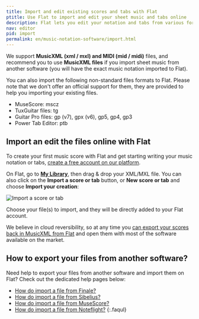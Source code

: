 ```yaml
---
title: Import and edit existing scores and tabs with Flat
ptitle: Use Flat to import and edit your sheet music and tabs online
description: Flat lets you edit your notation and tabs from various format (MusicXML, MuseScore, MIDI, Guitar Pro, Power Tab, TuxGuitar) directly in your web browser and iPhone / iPad
nav: editor
pid: import
permalink: en/music-notation-software/import.html
---
```


We support **MusicXML (xml / mxl) and MIDI (mid / midi)** files, and recommend you to use **MusicXML files** if you import sheet music from another software (you will have the exact music notation imported to Flat).

You can also import the following non-standard files formats to Flat. Please note that we don't offer an official support for them, they are provided to help you importing your existing files.

* MuseScore: mscz
* TuxGuitar files: tg
* Guitar Pro files: gp (v7), gpx (v6), gp5, gp4, gp3
* Power Tab Editor: ptb

## Import an edit the files online with Flat

To create your first music score with Flat and get starting writing your music notation or tabs, [create a free account on our platform](https://flat.io).

On Flat, go to [**My Library**](https://flat.io/my-library), then drag & drop your XML/MXL file. You can also click on the **Import a score or tab** button, or **New score or tab** and choose **Import your creation**:

![Import a score or tab](/help/assets/img/editor/create-score-import-btn.png)

Choose your file(s) to import, and they will be directly added to your Flat account.

We believe in cloud reversibility, so at any time you [can export your scores back in MusicXML from Flat](/help/en/music-notation-software/print-export.html) and open them with most of the software available on the market.

## How to export your files from another software?

Need help to export your files from another software and import them on Flat? Check out the dedicated help pages below:

* [How do import a file from Finale?](/help/en/music-notation-software/import-music-notation-from-finale.html)
* [How do import a file from Sibelius?](/help/en/music-notation-software/import-music-notation-from-sibelius.html)
* [How do import a file from MuseScore?](/help/en/music-notation-software/import-music-notation-from-musescore.html)
* [How do import a file from Noteflight?](/help/en/music-notation-software/import-music-notation-from-noteflight.html)
{:.faqul}